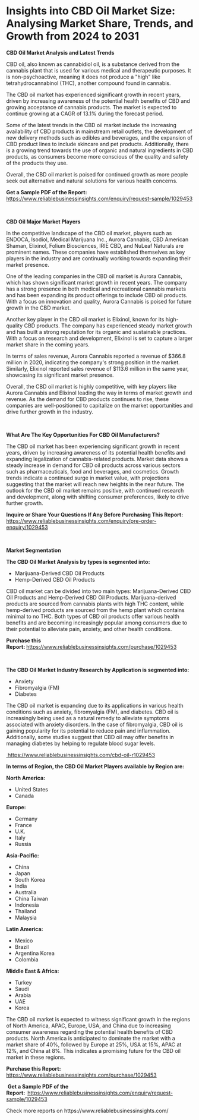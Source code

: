 <p><h1>Insights into CBD Oil Market Size: Analysing Market Share, Trends, and Growth from 2024 to 2031</h1></p><p><strong>CBD Oil Market Analysis and Latest Trends</strong></p>
<p><p>CBD oil, also known as cannabidiol oil, is a substance derived from the cannabis plant that is used for various medical and therapeutic purposes. It is non-psychoactive, meaning it does not produce a "high" like tetrahydrocannabinol (THC), another compound found in cannabis.</p><p>The CBD oil market has experienced significant growth in recent years, driven by increasing awareness of the potential health benefits of CBD and growing acceptance of cannabis products. The market is expected to continue growing at a CAGR of 13.1% during the forecast period.</p><p>Some of the latest trends in the CBD oil market include the increasing availability of CBD products in mainstream retail outlets, the development of new delivery methods such as edibles and beverages, and the expansion of CBD product lines to include skincare and pet products. Additionally, there is a growing trend towards the use of organic and natural ingredients in CBD products, as consumers become more conscious of the quality and safety of the products they use.</p><p>Overall, the CBD oil market is poised for continued growth as more people seek out alternative and natural solutions for various health concerns.</p></p>
<p><strong>Get a Sample PDF of the Report:&nbsp;</strong> <a href="https://www.reliablebusinessinsights.com/enquiry/request-sample/1029453">https://www.reliablebusinessinsights.com/enquiry/request-sample/1029453</a></p>
<p>&nbsp;</p>
<p><strong>CBD Oil Major Market Players</strong></p>
<p><p>In the competitive landscape of the CBD oil market, players such as ENDOCA, Isodiol, Medical Marijuana Inc., Aurora Cannabis, CBD American Shaman, Elixinol, Folium Biosciences, IRIE CBD, and NuLeaf Naturals are prominent names. These companies have established themselves as key players in the industry and are continually working towards expanding their market presence.</p><p>One of the leading companies in the CBD oil market is Aurora Cannabis, which has shown significant market growth in recent years. The company has a strong presence in both medical and recreational cannabis markets and has been expanding its product offerings to include CBD oil products. With a focus on innovation and quality, Aurora Cannabis is poised for future growth in the CBD market.</p><p>Another key player in the CBD oil market is Elixinol, known for its high-quality CBD products. The company has experienced steady market growth and has built a strong reputation for its organic and sustainable practices. With a focus on research and development, Elixinol is set to capture a larger market share in the coming years.</p><p>In terms of sales revenue, Aurora Cannabis reported a revenue of $366.8 million in 2020, indicating the company's strong position in the market. Similarly, Elixinol reported sales revenue of $113.6 million in the same year, showcasing its significant market presence.</p><p>Overall, the CBD oil market is highly competitive, with key players like Aurora Cannabis and Elixinol leading the way in terms of market growth and revenue. As the demand for CBD products continues to rise, these companies are well-positioned to capitalize on the market opportunities and drive further growth in the industry.</p></p>
<p>&nbsp;</p>
<p><strong>What Are The Key Opportunities For CBD Oil Manufacturers?</strong></p>
<p><p>The CBD oil market has been experiencing significant growth in recent years, driven by increasing awareness of its potential health benefits and expanding legalization of cannabis-related products. Market data shows a steady increase in demand for CBD oil products across various sectors such as pharmaceuticals, food and beverages, and cosmetics. Growth trends indicate a continued surge in market value, with projections suggesting that the market will reach new heights in the near future. The outlook for the CBD oil market remains positive, with continued research and development, along with shifting consumer preferences, likely to drive further growth.</p></p>
<p><strong>Inquire or Share Your Questions If Any Before Purchasing This Report:</strong> <a href="https://www.reliablebusinessinsights.com/enquiry/pre-order-enquiry/1029453">https://www.reliablebusinessinsights.com/enquiry/pre-order-enquiry/1029453</a></p>
<p>&nbsp;</p>
<p><strong>Market Segmentation</strong></p>
<p><strong>The CBD Oil Market Analysis by types is segmented into:</strong></p>
<p><ul><li>Marijuana-Derived CBD Oil Products</li><li>Hemp-Derived CBD Oil Products</li></ul></p>
<p><p>CBD oil market can be divided into two main types: Marijuana-Derived CBD Oil Products and Hemp-Derived CBD Oil Products. Marijuana-derived products are sourced from cannabis plants with high THC content, while hemp-derived products are sourced from the hemp plant which contains minimal to no THC. Both types of CBD oil products offer various health benefits and are becoming increasingly popular among consumers due to their potential to alleviate pain, anxiety, and other health conditions.</p></p>
<p><strong>Purchase this Report:&nbsp;</strong><a href="https://www.reliablebusinessinsights.com/purchase/1029453">https://www.reliablebusinessinsights.com/purchase/1029453</a></p>
<p>&nbsp;</p>
<p><strong>The CBD Oil Market Industry Research by Application is segmented into:</strong></p>
<p><ul><li>Anxiety</li><li>Fibromyalgia (FM)</li><li>Diabetes</li></ul></p>
<p><p>The CBD oil market is expanding due to its applications in various health conditions such as anxiety, fibromyalgia (FM), and diabetes. CBD oil is increasingly being used as a natural remedy to alleviate symptoms associated with anxiety disorders. In the case of fibromyalgia, CBD oil is gaining popularity for its potential to reduce pain and inflammation. Additionally, some studies suggest that CBD oil may offer benefits in managing diabetes by helping to regulate blood sugar levels.</p></p>
<p><a href="https://www.reliablebusinessinsights.com/cbd-oil-r1029453">&nbsp;https://www.reliablebusinessinsights.com/cbd-oil-r1029453</a></p>
<p><strong>In terms of Region, the CBD Oil Market Players available by Region are:</strong></p>
<p>
    <p> <strong> North America: </strong>
        <ul>
            <li>United States</li>
            <li>Canada</li>
        </ul>
        </p> 
    <p> <strong> Europe: </strong>
        <ul>
            <li>Germany</li>
            <li>France</li>
            <li>U.K.</li>
            <li>Italy</li>
            <li>Russia</li>
        </ul>
        </p> 
    <p> <strong> Asia-Pacific: </strong>
        <ul>
            <li>China</li>
            <li>Japan</li>
            <li>South Korea</li>
            <li>India</li>
            <li>Australia</li>
            <li>China Taiwan</li>
            <li>Indonesia</li>
            <li>Thailand</li>
            <li>Malaysia</li>
        </ul>
        </p> 
    <p> <strong> Latin America: </strong>
        <ul>
            <li>Mexico</li>
            <li>Brazil</li>
            <li>Argentina Korea</li>
            <li>Colombia</li>
        </ul>
        </p> 
    <p> <strong> Middle East & Africa: </strong>
        <ul>
            <li>Turkey</li>
            <li>Saudi</li>
            <li>Arabia</li>
            <li>UAE</li>
            <li>Korea</li>
        </ul>
    </p>
    </p>
<p><p>The CBD oil market is expected to witness significant growth in the regions of North America, APAC, Europe, USA, and China due to increasing consumer awareness regarding the potential health benefits of CBD products. North America is anticipated to dominate the market with a market share of 40%, followed by Europe at 25%, USA at 15%, APAC at 12%, and China at 8%. This indicates a promising future for the CBD oil market in these regions.</p></p>
<p><strong>Purchase this Report: </strong><a href="https://www.reliablebusinessinsights.com/purchase/1029453">https://www.reliablebusinessinsights.com/purchase/1029453</a></p>
<p>&nbsp;<strong>Get a Sample PDF of the Report:&nbsp;&nbsp;</strong><a href="https://www.reliablebusinessinsights.com/enquiry/request-sample/1029453">https://www.reliablebusinessinsights.com/enquiry/request-sample/1029453</a></p>
<p><strong></strong></p>
<p>Check more reports on https://www.reliablebusinessinsights.com/</p>